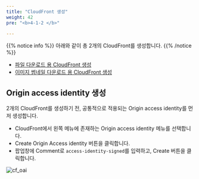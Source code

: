 ```yaml
---
title: "CloudFront 생성"
weight: 42
pre: "<b>4-1-2 </b>"

---
```


{{% notice info %}}
아래와 같이 총 2개의 CloudFront를 생성합니다.
{{% /notice %}}

- [파일 다운로드 용 CloudFront 생성](cf_file/)
- [이미지 썸네일 다운로드 용 CloudFront 생성](cf_thumb/)

## Origin access identity 생성
2개의 CloudFront를 생성하기 전, 공통적으로 적용되는 Origin access identity를 먼저 생성합니다.
- CloudFront에서 왼쪽 메뉴에 존재하는 Origin access identity 메뉴를 선택합니다.
- Create Origin Access identity 버튼을 클릭합니다.
- 팝업창에 Comment로 `access-identity-signed`를 입력하고, Create 버튼을 클릭합니다.

![cf_oai](/images/cf/cf_oai.png)
